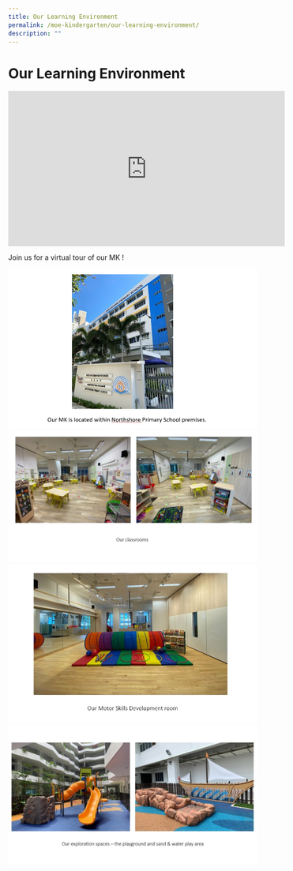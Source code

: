 ```yaml
---
title: Our Learning Environment
permalink: /moe-kindergarten/our-learning-environment/
description: ""
---
```

# **Our Learning Environment**

<iframe width="560" height="315" src="https://www.youtube.com/embed/sC160_SpgCg" title="YouTube video player" frameborder="0" allow="accelerometer; autoplay; clipboard-write; encrypted-media; gyroscope; picture-in-picture" allowfullscreen align="center"></iframe>

Join us for a virtual tour of our MK !

<img src="/images/MK_Learning_Env_pic_01.jpg" />

<img src="/images/MK_Learning_Env_pic_02.jpg" />
<img src="/images/MK_Learning_Env_pic_03.jpg" />
<img src="/images/MK_Learning_Env_pic_04.jpg" />